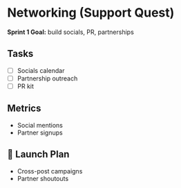 # Networking (Support Quest)

**Sprint 1 Goal:** build socials, PR, partnerships

## Tasks
- [ ] Socials calendar
- [ ] Partnership outreach
- [ ] PR kit

## Metrics
- Social mentions
- Partner signups

## 🚀 Launch Plan
- Cross-post campaigns
- Partner shoutouts


